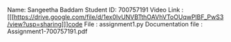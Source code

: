 Name: Sangeetha Baddam Student ID: 700757191 Video Link : [[[https://drive.google.com/file/d/1ex0lvUNVBTthOAVhVToOUqwPlBF_PwS3/view?usp=sharing]]]code File : assignment1.py Documentation file : Assignment1-700757191.pdf
